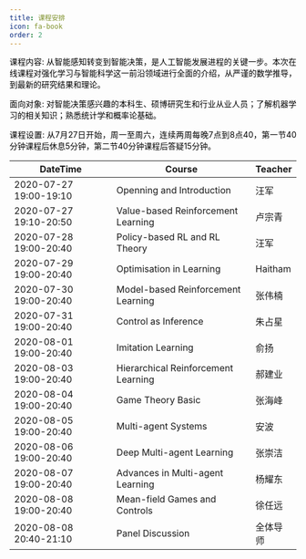 ```yaml
---
title: 课程安排
icon: fa-book
order: 2
---
```


<p style="text-align:justify; text-justify:inter-ideograph;color: black">课程内容: 从智能感知转变到智能决策，是人工智能发展进程的关键一步。本次在线课程对强化学习与智能科学这一前沿领域进行全面的介绍，从严谨的数学推导，到最新的研究结果和理论。</p>

<p style="text-align:justify; text-justify:inter-ideograph;color: black">面向对象: 对智能决策感兴趣的本科生、硕博研究生和行业从业人员；了解机器学习的相关知识；熟悉统计学和概率论基础。</p>

<p style="text-align:justify; text-justify:inter-ideograph;color: black">课程设置: 从7月27日开始，周一至周六，连续两周每晚7点到8点40，第一节40分钟课程后休息5分钟，第二节40分钟课程后答疑15分钟。</p>

<div class="table-wrapper">
  <table><font color="black">
    <thead>
      <tr>
        <th>DateTime</th>
        <th>Course</th>
        <th>Teacher</th>
      </tr>
    </thead>
    <tbody>
      <tr>
        <td>2020-07-27 19:00-19:10</td>
        <td>Openning and Introduction</td>
        <td>汪军</td>
      </tr>
      <tr>
        <td>2020-07-27 19:10-20:50</td>
        <td>Value-based Reinforcement Learning</td>
        <td>卢宗青</td>
      </tr>
      <tr>
        <td>2020-07-28 19:00-20:40</td>
        <td>Policy-based RL and RL Theory</td>
        <td>汪军</td>
      </tr>
      <tr>
        <td>2020-07-29 19:00-20:40</td>
        <td>Optimisation in Learning</td>
        <td>Haitham</td>
      </tr>
      <tr>
        <td>2020-07-30 19:00-20:40</td>
        <td>Model-based Reinforcement Learning</td>
        <td>张伟楠</td>
      </tr>
      <tr>
        <td>2020-07-31 19:00-20:40</td>
        <td>Control as Inference</td>
        <td>朱占星</td>
      </tr>
      <tr>
        <td>2020-08-01 19:00-20:40</td>
        <td>Imitation Learning</td>
        <td>俞扬</td>
      </tr>
      <tr>
        <td>2020-08-03 19:00-20:40</td>
        <td>Hierarchical Reinforcement Learning</td>
        <td>郝建业</td>
      </tr>
      <tr>
        <td>2020-08-04 19:00-20:40</td>
        <td>Game Theory Basic</td>
        <td>张海峰</td>
      </tr>
      <tr>
        <td>2020-08-05 19:00-20:40</td>
        <td>Multi-agent Systems</td>
        <td>安波</td>
      </tr>
      <tr>
        <td>2020-08-06 19:00-20:40</td>
        <td>Deep Multi-agent Learning</td>
        <td>张崇洁</td>
      </tr>
      <tr>
        <td>2020-08-07 19:00-20:40</td>
        <td>Advances in Multi-agent Learning</td>
        <td>杨耀东</td>
      </tr>
      <tr>
        <td>2020-08-08 19:00-20:40</td>
        <td>Mean-field Games and Controls</td>
        <td>徐任远</td>
      </tr>
      <tr>
        <td>2020-08-08 20:40-21:10</td>
        <td>Panel Discussion</td>
        <td>全体导师</td>
      </tr>
    </tbody>
  </font></table>
</div>
